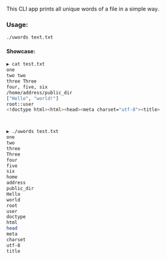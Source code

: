 This CLI app prints all unique words of a file in a simple way.

### Usage:
```bash
./uwords text.txt
```




#### Showcase:

```bash
▶ cat test.txt
one
two two
three Three
four, five, six
/home/address/public_dir
["Hello", "world!"]
root::user
<!doctype html><html><head><meta charset="utf-8"><title>



▶ ./uwords test.txt
one
two
three
Three
four
five
six
home
address
public_dir
Hello
world
root
user
doctype
html
head
meta
charset
utf-8
title
```
